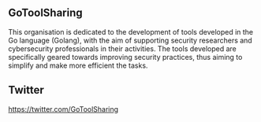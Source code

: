 ## GoToolSharing

This organisation is dedicated to the development of tools developed in the Go language (Golang), with the aim of supporting security researchers and cybersecurity professionals in their activities.
The tools developed are specifically geared towards improving security practices, thus aiming to simplify and make more efficient the tasks.

## Twitter

<a href="https://twitter.com/GoToolSharing" target="_blank">https://twitter.com/GoToolSharing</a>
